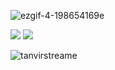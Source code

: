 ![ezgif-4-198654169e](https://user-images.githubusercontent.com/92919697/158129322-2403dc29-39ce-4ed5-aab2-13feacc46f79.gif)

<img src="https://github-readme-stats.vercel.app/api?username=neyaznafiz&show_icons=true&theme=light&line_height=33"> <img src="https://github-readme-stats.vercel.app/api/top-langs/?username=neyaznafiz&theme=light&hide_langs_below=1">

<img src="https://camo.githubusercontent.com/a9120b2376708483f5e9bd241e990f89d9e64152e4fc3f127cfc46751ecd311a/68747470733a2f2f6769746875622d726561646d652d73747265616b2d73746174732e6865726f6b756170702e636f6d2f3f757365723d74616e76697273747265616d65" alt="tanvirstreame" data-canonical-src="https://github-readme-streak-stats.herokuapp.com/?user=tanvirstreame" style="max-width: 100%;">
